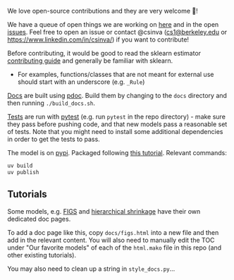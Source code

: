 We love open-source contributions and they are very welcome 🤗!

We have a queue of open things we are working on [here](https://github.com/csinva/imodels/projects/1) and in the open [issues](https://github.com/csinva/imodels/issues). Feel free to open an issue or contact @csinva (cs1@berkeley.edu or https://www.linkedin.com/in/csinva/) if you want to contribute!

Before contributing, it would be good to read the sklearn estimator [contributing guide](https://scikit-learn.org/stable/developers/develop.html) and generally be familiar with sklearn.
- For examples, functions/classes that are not meant for external use should start with an underscore (e.g. `_Rule`)  

[Docs](https://csinva.io/imodels/docs/) are built using [pdoc](https://pdoc3.github.io/pdoc/). Build them by changing to the `docs` directory and then running `./build_docs.sh`.

[Tests](tests) are run with [pytest](https://docs.pytest.org/en/stable/) (e.g. run `pytest` in the repo directory) - make sure they pass before pushing code, and that new models pass a reasonable set of tests. Note that you might need to install some additional dependencies in order to get the tests to pass.

The model is on [pypi](https://pypi.org/project/imodels/). Packaged following [this tutorial](https://realpython.com/pypi-publish-python-package/). Relevant commands:
```bash
uv build
uv publish
```


## Tutorials

Some models, e.g. [FIGS](https://csinva.io/imodels/figs.html) and [hierarchical shrinkage](https://csinva.io/imodels/shrinkage.html) have their own dedicated doc pages.

To add a doc page like this, copy `docs/figs.html` into a new file and then add in the relevant content. You will also need to manually edit the TOC under "Our favorite models" of each of the `html.mako` file in this repo (and other existing tutorials).

You may also need to clean up a string in `style_docs.py`...
